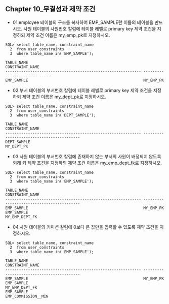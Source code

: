 ## Chapter 10_무결성과 제약 조건

* 01.employee 테이블의 구조를 복사하여 EMP_SAMPLE란 이름의 테이블을 만드시오. 사원 테이블의 사원번호
칼럼에 테이블 레벨로 primary key 제약 조건을 지정하되 제약 조건 이름은 my_emp_pk로 지정하시오.
```console
SQL> select table_name, constraint_name
  2  from user_constraints
  3  where table_name in('EMP_SAMPLE');

TABLE_NAME                                                   CONSTRAINT_NAME
------------------------------------------------------------ ------------------------------
EMP_SAMPLE                                                   MY_EMP_PK
```

* 02.부서 테이블의 부서번호 칼럼에 테이블 레벨로 primary key 제약 조건을 지정하되 제약 조건 이름은 
my_dept_pk로 지정하시오.
```console
SQL> select table_name, constraint_name
  2  from user_constraints
  3  where table_name in('DEPT_SAMPLE');

TABLE_NAME                                                   CONSTRAINT_NAME
------------------------------------------------------------ ------------------------------------------
DEPT_SAMPLE                                                  MY_DEPT_PK
```

* 03.사원 테이블의 부서번호 칼럼에 존재하지 않는 부서의 사원이 배정되지 않도록 외래 키 제약 조건을 지정하되
제약 조건 이름은 my_emp_dept_fk로 지정하시오.
```console
SQL> select table_name, constraint_name
  2  from user_constraints
  3  where table_name in('EMP_SAMPLE');

TABLE_NAME                                                   CONSTRAINT_NAME
------------------------------------------------------------ ------------------------------------------
EMP_SAMPLE                                                   MY_EMP_PK
EMP_SAMPLE                                                   MY_EMP_DEPT_FK
```

* 04.사원 테이블의 커미션 칼럼에 0보다 큰 값만을 입력할 수 있도록 제약 조건을 지정하시오.
```console
SQL> select table_name, constraint_name
  2  from user_constraints
  3  where table_name in('EMP_SAMPLE');

TABLE_NAME                                                   CONSTRAINT_NAME
------------------------------------------------------------ ------------------------------------------
EMP_SAMPLE                                                   MY_EMP_PK
EMP_SAMPLE                                                   MY_EMP_DEPT_FK
EMP_SAMPLE                                                   EMP_COMMISSION__MIN
```
